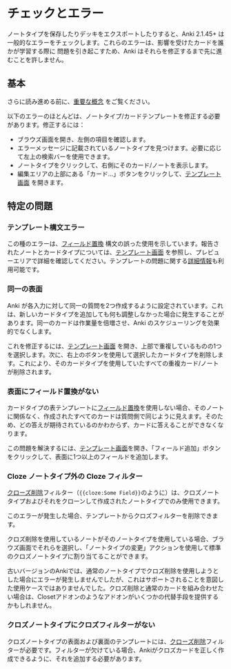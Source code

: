 # チェックとエラー

<!-- toc -->

ノートタイプを保存したりデッキをエクスポートしたりすると、Anki 2.1.45+ は
一般的なエラーをチェックします。これらのエラーは、影響を受けたカードを誰かが学習する際に
問題を引き起こすため、Anki はそれらを修正するまで先に進むことを許しません。

## 基本

さらに読み進める前に、[重要な概念](../getting-started.md#重要な概念) をご覧ください。

以下のエラーのほとんどは、ノートタイプ/カードテンプレートを修正する必要があります。修正するには：

- ブラウズ画面を開き、左側の項目を確認します。
- エラーメッセージに記載されているノートタイプを見つけます。必要に応じて左上の検索バーを使用できます。
- ノートタイプをクリックして、右側にそのカード/ノートを表示します。
- 編集エリアの上部にある「カード...」ボタンをクリックして、[テンプレート画面](./intro.md#テンプレート画面) を開きます。

## 特定の問題

### テンプレート構文エラー

この種のエラーは、[フィールド置換](./fields.md) 構文の誤った使用を示しています。報告されたノートとカードタイプについては、[テンプレート画面](./intro.md#テンプレート画面) を参照し、プレビューエリアで詳細を確認してください。テンプレートの問題に関する[詳細情報](https://shigeyukey.github.io/Anki-faqs-jp/card-template-has-a-problem.html)も利用可能です。

### 同一の表面

Anki が各入力に対して同一の質問を2つ作成するように設定されています。これは、新しいカードタイプを追加しても何も調整しなかった場合に発生することがあります。同一のカードは作業量を倍増させ、Anki のスケジューリングを効果的でなくします。

これを修正するには、[テンプレート画面](./intro.md#テンプレート画面) を開き、上部で重複しているものの1つを選択します。次に、右上のボタンを使用して選択したカードタイプを削除します。これにより、そのカードタイプを使用していたすべての重複カード/ノートが削除されます。

### 表面にフィールド置換がない

カードタイプの表テンプレートに[フィールド置換](./fields.md)を使用しない場合、そのノートに関係なく、作成されたすべてのカードは質問側で同じように見えます。そのため、どの答えが期待されているのかわからず、カードに答えることができなくなります。

この問題を解決するには、[テンプレート画面](./intro.md#テンプレート画面)を開き、「フィールド追加」ボタンをクリックして、表面に1つ以上のフィールドを追加します。

### Cloze ノートタイプ外の Cloze フィルター

[クローズ削除](../editing.md#クローズ削除)フィルター（`{{cloze:Some Field}}`のように）は、クロズノートタイプおよびそれをクローンして作成されたノートタイプでのみ使用できます。

このエラーが発生した場合、テンプレートからクロズフィルターを削除できます。

クロズ削除を使用しているノートがそのノートタイプを使用している場合、ブラウズ画面でそれらを選択し、「ノートタイプの変更」アクションを使用して標準のクロズノートタイプに割り当てることができます。

古いバージョンのAnkiでは、通常のノートタイプでクロズ削除を使用しようとした場合にエラーが発生しませんでしたが、これはサポートされることを意図した使用ケースではありませんでした。クロズ削除と通常のカードを組み合わせたい場合は、Closetアドオンのようなアドオンがいくつかの代替手段を提供するかもしれません。

### クロズノートタイプにクロズフィルターがない

クロズノートタイプの表面および裏面のテンプレートには、[クローズ削除](../editing.md#クローズ削除)フィルターが必要です。フィルターが欠けている場合、Ankiがクロズカードを正しく作成できるように、それを追加する必要があります。
